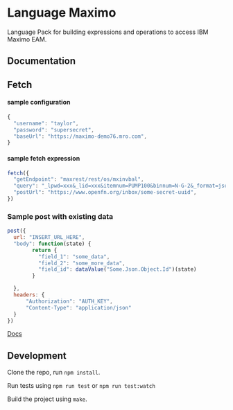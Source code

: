 Language Maximo
==============

Language Pack for building expressions and operations to access IBM Maximo EAM.

Documentation
-------------
## Fetch

#### sample configuration
```js
{
  "username": "taylor",
  "password": "supersecret",
  "baseUrl": "https://maximo-demo76.mro.com",
}
```

#### sample fetch expression
```js
fetch({
  "getEndpoint": "maxrest/rest/os/mxinvbal",
  "query": "_lpwd=xxx&_lid=xxx&itemnum=PUMP100&binnum=N-G-2&_format=json",
  "postUrl": "https://www.openfn.org/inbox/some-secret-uuid",
})
```

### Sample post with existing data
```js
post({
  url: "INSERT_URL_HERE",
  "body": function(state) {
        return {
          "field_1": "some_data",
          "field_2": "some_more_data",
          "field_id": dataValue("Some.Json.Object.Id")(state)
        }

  },
  headers: {
      "Authorization": "AUTH_KEY",
      "Content-Type": "application/json"
  }
})

```

[Docs](docs/index)


Development
-----------

Clone the repo, run `npm install`.

Run tests using `npm run test` or `npm run test:watch`

Build the project using `make`.
